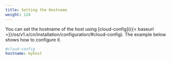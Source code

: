 ```yaml
---
title: Setting the Hostname
weight: 124
---
```


You can set the hostname of the host using [cloud-config]({{< baseurl >}}/os/v1.x/cn/installation/configuration/#cloud-config). The example below shows how to configure it.

```yaml
#cloud-config
hostname: myhost
```
